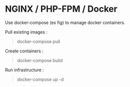 NGINX / PHP-FPM / Docker
========================

Use docker-compose (ex fig) to manage docker containers.

Pull existing images :
> docker-compose pull

Create containers :
> docker-compose build

Run infrastructure :
> docker-compose up -d
